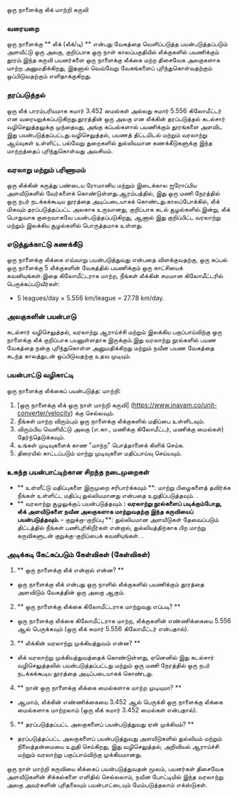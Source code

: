 ஒரு நாளைக்கு லீக் மாற்றி கருவி

### வரையறை
ஒரு நாளைக்கு ** லீக் (லீக்/டி) ** என்பது வேகத்தை வெளிப்படுத்த பயன்படுத்தப்படும் அளவீட்டு ஒரு அலகு, குறிப்பாக ஒரு நாள் காலப்பகுதியில் லீக்குகளில் பயணிக்கும் தூரம்.இந்த கருவி பயனர்களை ஒரு நாளைக்கு லீக்கை மற்ற திசைவேக அலகுகளாக மாற்ற அனுமதிக்கிறது, இதனால் வெவ்வேறு வேகங்களைப் புரிந்துகொள்வதற்கும் ஒப்பிடுவதற்கும் எளிதாக்குகிறது.

### தரப்படுத்தல்
ஒரு லீக் பாரம்பரியமாக சுமார் 3.452 மைல்கள் அல்லது சுமார் 5.556 கிலோமீட்டர் என வரையறுக்கப்படுகிறது.தூரத்தின் ஒரு அலகு என லீக்கின் தரப்படுத்தல் கடல்சார் வழிசெலுத்தலுக்கு முந்தையது, அங்கு கப்பல்களால் பயணிக்கும் தூரங்களை அளவிட இது பயன்படுத்தப்பட்டது.வழிசெலுத்தல், பயணத் திட்டமிடல் மற்றும் வரலாற்று ஆய்வுகள் உள்ளிட்ட பல்வேறு துறைகளில் துல்லியமான கணக்கீடுகளுக்கு இந்த மாற்றத்தைப் புரிந்துகொள்வது அவசியம்.

### வரலாறு மற்றும் பரிணாமம்
ஒரு லீக்கின் கருத்து பண்டைய ரோமானிய மற்றும் இடைக்கால ஐரோப்பிய அளவீடுகளில் வேர்களைக் கொண்டுள்ளது.ஆரம்பத்தில், இது ஒரு மணி நேரத்தில் ஒரு நபர் நடக்கக்கூடிய தூரத்தை அடிப்படையாகக் கொண்டது.காலப்போக்கில், லீக் மிகவும் தரப்படுத்தப்பட்ட அலகாக உருவானது, குறிப்பாக கடல் சூழல்களில்.இன்று, லீக் பொதுவாக குறைவாகவே பயன்படுத்தப்படுகிறது, ஆனால் இது குறிப்பிட்ட வரலாற்று மற்றும் இலக்கிய சூழல்களில் பொருத்தமாக உள்ளது.

### எடுத்துக்காட்டு கணக்கீடு
ஒரு நாளைக்கு லீக்கை எவ்வாறு பயன்படுத்துவது என்பதை விளக்குவதற்கு, ஒரு கப்பல் ஒரு நாளைக்கு 5 லீக்குகளின் வேகத்தில் பயணிக்கும் ஒரு காட்சியைக் கவனியுங்கள்.இதை கிலோமீட்டராக மாற்ற, நீங்கள் லீக்கின் சமமான கிலோமீட்டரில் பெருக்கப்படுவீர்கள்:
- 5 leagues/day × 5.556 km/league = 27.78 km/day.

### அலகுகளின் பயன்பாடு
கடல்சார் வழிசெலுத்தல், வரலாற்று ஆராய்ச்சி மற்றும் இலக்கிய பகுப்பாய்விற்கு ஒரு நாளைக்கு லீக் குறிப்பாக பயனுள்ளதாக இருக்கும்.இது வரலாற்று நூல்களில் பயண வேகத்தை நன்கு புரிந்துகொள்ள அனுமதிக்கிறது மற்றும் நவீன பயண வேகத்தை கடந்த காலத்துடன் ஒப்பிடுவதற்கு உதவ முடியும்.

### பயன்பாட்டு வழிகாட்டி
ஒரு நாளைக்கு லீக்கைப் பயன்படுத்த: மாற்றி:
1. [ஒரு நாளைக்கு லீக் ஒரு நாள் மாற்றி கருவி] (https://www.inayam.co/unit-converter/velocity) க்கு செல்லவும்.
2. நீங்கள் மாற்ற விரும்பும் ஒரு நாளைக்கு லீக்குகளில் மதிப்பை உள்ளிடவும்.
3. விரும்பிய வெளியீட்டு அலகு (எ.கா., மணிக்கு கிலோமீட்டர், மணிக்கு மைல்கள்) தேர்ந்தெடுக்கவும்.
4. உங்கள் முடிவுகளைக் காண "மாற்ற" பொத்தானைக் கிளிக் செய்க.
5. திரையில் காட்டப்படும் மாற்று முடிவுகளை மதிப்பாய்வு செய்யவும்.

### உகந்த பயன்பாட்டிற்கான சிறந்த நடைமுறைகள்
- ** உள்ளீட்டு மதிப்புகளை இருமுறை சரிபார்க்கவும் **: மாற்று பிழைகளைத் தவிர்க்க நீங்கள் உள்ளிட்ட மதிப்பு துல்லியமானது என்பதை உறுதிப்படுத்தவும்.
.
- ** வரலாற்று சூழலுக்குப் பயன்படுத்தவும் **: வரலாற்று நூல்களைப் படிக்கும்போது, ​​லீக் அளவீடுகளை நவீன அலகுகளாக மாற்றுவதற்கு இந்த கருவியைப் பயன்படுத்தவும்.
-** குறுக்கு-குறிப்பு **: துல்லியமான அளவீடுகள் தேவைப்படும் திட்டத்தில் நீங்கள் பணிபுரிகிறீர்கள் என்றால், துல்லியத்திற்காக பிற மாற்று கருவிகளுடன் குறுக்கு-குறிப்பைக் கவனியுங்கள்.
.

### அடிக்கடி கேட்கப்படும் கேள்விகள் (கேள்விகள்)

1. ** ஒரு நாளைக்கு லீக் என்றால் என்ன? **
- ஒரு நாளைக்கு லீக் என்பது ஒரு நாளில் லீக்குகளில் பயணிக்கும் தூரத்தை அளவிடும் வேகத்தின் ஒரு அலகு ஆகும்.

2. ** ஒரு நாளைக்கு லீக்கை கிலோமீட்டராக மாற்றுவது எப்படி? **
- ஒரு நாளைக்கு லீக்கை கிலோமீட்டராக மாற்ற, லீக்குகளின் எண்ணிக்கையை 5.556 ஆல் பெருக்கவும் (ஒரு லீக் சுமார் 5.556 கிலோமீட்டர் என்பதால்).

3. ** லீக்கின் வரலாற்று முக்கியத்துவம் என்ன? **
- லீக் வரலாற்று முக்கியத்துவத்தைக் கொண்டுள்ளது, ஏனெனில் இது கடல்சார் வழிசெலுத்தலில் பயன்படுத்தப்பட்டது மற்றும் ஒரு மணி நேரத்தில் ஒரு நபர் நடக்கக்கூடிய தூரத்தை அடிப்படையாகக் கொண்டது.

4. ** நான் ஒரு நாளைக்கு லீக்கை மைல்களாக மாற்ற முடியுமா? **
- ஆமாம், லீக்கின் எண்ணிக்கையை 3.452 ஆல் பெருக்கி ஒரு நாளைக்கு லீக்கை மைல்களாக மாற்றலாம் (ஒரு லீக் சுமார் 3.452 மைல்கள் என்பதால்).

5. ** தரப்படுத்தப்பட்ட அலகுகளைப் பயன்படுத்துவது ஏன் முக்கியம்? **
- தரப்படுத்தப்பட்ட அலகுகளைப் பயன்படுத்துவது அளவீடுகளில் துல்லியம் மற்றும் நிலைத்தன்மையை உறுதி செய்கிறது, இது வழிசெலுத்தல், அறிவியல் ஆராய்ச்சி மற்றும் வரலாற்று பகுப்பாய்விற்கு முக்கியமானது.

ஒரு நாள் மாற்றி கருவியை லீக்கைப் பயன்படுத்துவதன் மூலம், பயனர்கள் திசைவேக அளவீடுகளின் சிக்கல்களை எளிதில் செல்லலாம், நவீன போட்டியில் இந்த வரலாற்று அலகு அவர்களின் புரிதலையும் பயன்பாட்டையும் மேம்படுத்தலாம் எக்ஸ்டுகள்.